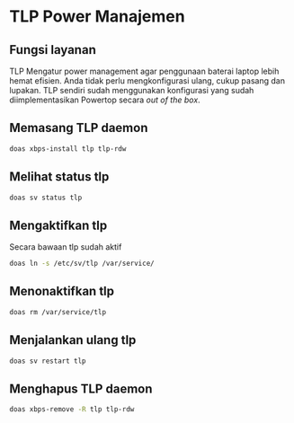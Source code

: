 # TLP Power Manajemen

## Fungsi layanan

TLP Mengatur power management agar penggunaan baterai laptop lebih hemat efisien. Anda tidak perlu mengkonfigurasi ulang, cukup pasang dan lupakan. TLP sendiri sudah menggunakan konfigurasi yang sudah diimplementasikan Powertop secara _out of the box_.

## Memasang TLP daemon

```bash
doas xbps-install tlp tlp-rdw
```

## Melihat status tlp

```bash
doas sv status tlp
```

## Mengaktifkan tlp

Secara bawaan tlp sudah aktif

```bash
doas ln -s /etc/sv/tlp /var/service/
```

## Menonaktifkan tlp

```bash
doas rm /var/service/tlp
```

## Menjalankan ulang tlp

```bash
doas sv restart tlp
```

## Menghapus TLP daemon

```bash
doas xbps-remove -R tlp tlp-rdw
```

